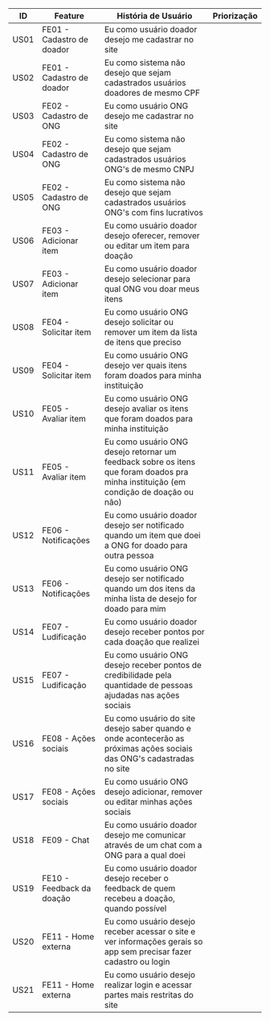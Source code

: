 | ID   | Feature                   | História de Usuário                                                                                                                  | Priorização |
| ---- | ------------------------- | ------------------------------------------------------------------------------------------------------------------------------------ | ----------- |
| US01 | FE01 - Cadastro de doador | Eu como usuário doador desejo me cadastrar no site                                                                                   |
| US02 | FE01 - Cadastro de doador | Eu como sistema não desejo que sejam cadastrados usuários doadores de mesmo CPF                                                      |
| US03 | FE02 - Cadastro de ONG    | Eu como usuário ONG desejo me cadastrar no site                                                                                      |
| US04 | FE02 - Cadastro de ONG    | Eu como sistema não desejo que sejam cadastrados usuários ONG's de mesmo CNPJ                                                        |
| US05 | FE02 - Cadastro de ONG    | Eu como sistema não desejo que sejam cadastrados usuários ONG's com fins lucrativos                                                  |
| US06 | FE03 - Adicionar item     | Eu como usuário doador desejo oferecer, remover ou editar um item para doação                                                        |
| US07 | FE03 - Adicionar item     | Eu como usuário doador desejo selecionar para qual ONG vou doar meus itens                                                           |
| US08 | FE04 - Solicitar item     | Eu como usuário ONG desejo solicitar ou remover um item da lista de itens que preciso                                                |
| US09 | FE04 - Solicitar item     | Eu como usuário ONG desejo ver quais itens foram doados para minha instituição                                                       |
| US10 | FE05 - Avaliar item       | Eu como usuário ONG desejo avaliar os itens que foram doados para minha instituição                                                  |
| US11 | FE05 - Avaliar item       | Eu como usuário ONG desejo retornar um feedback sobre os itens que foram doados pra minha instituição (em condição de doação ou não) |
| US12 | FE06 - Notificações       | Eu como usuário doador desejo ser notificado quando um item que doei a ONG for doado para outra pessoa                               |
| US13 | FE06 - Notificações       | Eu como usuário ONG desejo ser notificado quando um dos itens da minha lista de desejo for doado para mim                            |
| US14 | FE07 - Ludificação        | Eu como usuário doador desejo receber pontos por cada doação que realizei                                                            |
| US15 | FE07 - Ludificação        | Eu como usuário ONG desejo receber pontos de credibilidade pela quantidade de pessoas ajudadas nas ações sociais                     |
| US16 | FE08 - Ações sociais      | Eu como usuário do site desejo saber quando e onde acontecerão as próximas ações sociais das ONG's cadastradas no site               |
| US17 | FE08 - Ações sociais      | Eu como usuário ONG desejo adicionar, remover ou editar minhas ações sociais                                                         |
| US18 | FE09 - Chat               | Eu como usuário doador desejo me comunicar através de um chat com a ONG para a qual doei                                             |
| US19 | FE10 - Feedback da doação | Eu como usuário doador desejo receber o feedback de quem recebeu a doação, quando possível                                           |
| US20 | FE11 - Home externa       | Eu como usuário desejo receber acessar o site e ver informações gerais so app sem precisar fazer cadastro ou login                   |
| US21 | FE11 - Home externa       | Eu como usuário desejo realizar login e acessar partes mais restritas do site                                                        |
